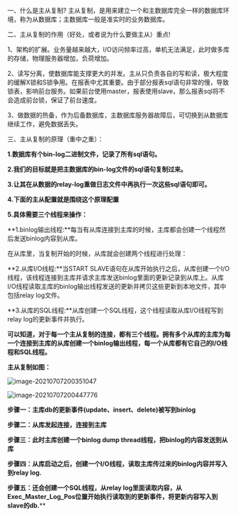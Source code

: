 一、什么是主从复制?
主从复制，是用来建立一个和主数据库完全一样的数据库环境，称为从数据库；主数据库一般是准实时的业务数据库。

二、主从复制的作用（好处，或者说为什么要做主从）重点!

1、架构的扩展。业务量越来越大，I/O访问频率过高，单机无法满足，此时做多库的存储，物理服务器增加，负荷增加。

2、读写分离，使数据库能支撑更大的并发。主从只负责各自的写和读，极大程度的缓解X锁和S锁争用。在报表中尤其重要。由于部分报表sql语句非常的慢，导致锁表，影响前台服务。如果前台使用master，报表使用slave，那么报表sql将不会造成前台锁，保证了前台速度。

3、做数据的热备，作为后备数据库，主数据库服务器故障后，可切换到从数据库继续工作，避免数据丢失。

三、主从复制的原理（重中之重）：

**1.数据库有个bin-log二进制文件，记录了所有sql语句。**

**2.我们的目标就是把主数据库的bin-log文件的sql语句复制过来。**

**3.让其在从数据的relay-log重做日志文件中再执行一次这些sql语句即可。**

**4.下面的主从配置就是围绕这个原理配置**

**5.具体需要三个线程来操作：**

**1.binlog输出线程:**每当有从库连接到主库的时候，主库都会创建一个线程然后发送binlog内容到从库。

在从库里，当复制开始的时候，从库就会创建两个线程进行处理：

**2.从库I/O线程:**当START SLAVE语句在从库开始执行之后，从库创建一个I/O线程，该线程连接到主库并请求主库发送binlog里面的更新记录到从库上。从库I/O线程读取主库的binlog输出线程发送的更新并拷贝这些更新到本地文件，其中包括relay log文件。

**3.从库的SQL线程:**从库创建一个SQL线程，这个线程读取从库I/O线程写到relay log的更新事件并执行。

**可以知道，对于每一个主从复制的连接，都有三个线程。拥有多个从库的主库为每一个连接到主库的从库创建一个binlog输出线程，每一个从库都有它自己的I/O线程和SQL线程。**

**主从复制如图：**

![image-20210707200351047](https://file-ykq.oss-cn-shanghai.aliyuncs.com/img/20210707200351.png)

![image-20210707200447776](https://file-ykq.oss-cn-shanghai.aliyuncs.com/img/20210707200447.png)

**步骤一：主库db的更新事件(update、insert、delete)被写到binlog**

**步骤二：从库发起连接，连接到主库**

**步骤三：此时主库创建一个binlog dump thread线程，把binlog的内容发送到从库**

**步骤四：从库启动之后，创建一个I/O线程，读取主库传过来的binlog内容并写入到relay log.**

**步骤五：还会创建一个SQL线程，从relay log里面读取内容，从Exec_Master_Log_Pos位置开始执行读取到的更新事件，将更新内容写入到slave的db.****



